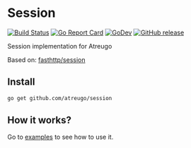 # Session

[![Build Status](https://travis-ci.org/atreugo/session.svg?branch=master)](https://travis-ci.org/atreugo/session)
[![Go Report Card](https://goreportcard.com/badge/github.com/atreugo/session)](https://goreportcard.com/report/github.com/atreugo/session)
[![GoDev](https://img.shields.io/badge/go.dev-reference-007d9c?logo=go&logoColor=white)](https://pkg.go.dev/github.com/atreugo/session)
[![GitHub release](https://img.shields.io/github/release/atreugo/session.svg)](https://github.com/atreugo/session/releases)

Session implementation for Atreugo

Based on: [fasthttp/session](https://github.com/fasthttp/session)

## Install

```bash
go get github.com/atreugo/session
```

## How it works?

Go to [examples](https://github.com/atreugo/examples/tree/master/session) to see how to use it.
